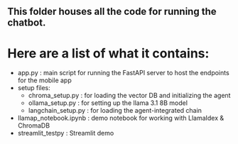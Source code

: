 ## This folder houses all the code for running the chatbot.

# Here are a list of what it contains:
- app.py : main script for running the FastAPI server to host the endpoints for the mobile app
- setup files:
    - chroma_setup.py : for loading the vector DB and initializing the agent
    - ollama_setup.py : for setting up the llama 3.1 8B model
    - langchain_setup.py : for loading the agent-integrated chain
- llamap_notebook.ipynb : demo notebook for working with LlamaIdex & ChromaDB
- streamlit_testpy : Streamlit demo